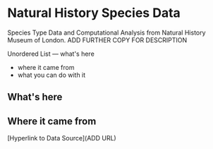 # Natural History Species Data
Species Type Data and Computational Analysis from Natural History Museum of London. ADD FURTHER COPY FOR DESCRIPTION


Unordered List
— what's here
- where it came from
- what you can do with it


## What's here

## Where it came from

[Hyperlink to Data Source](ADD URL)
